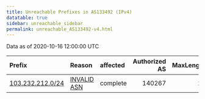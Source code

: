 ```yaml
---
title: Unreachable Prefixes in AS133492 (IPv4)
datatable: true
sidebar: unreachable_sidebar
permalink: unreachable_AS133492-v4.html
---
```


Data as of 2020-10-16 12:00:00 UTC


<div class="datatable-begin"></div>

| Prefix                                                     | Reason                                                                                                   | affected   |   Authorized AS |   MaxLength | Anchor                                       |   unreachable /24s |
|:-----------------------------------------------------------|:---------------------------------------------------------------------------------------------------------|:-----------|----------------:|------------:|:---------------------------------------------|-------------------:|
| [103.232.212.0/24](https://stat.ripe.net/103.232.212.0/24) | [INVALID ASN](https://rpki-validator.ripe.net/announcement-preview?asn=AS133492&prefix=103.232.212.0/24) | complete   |          140267 |          24 | [APNIC](unreachable_APNIC_RPKI_Root-v4.html) |                  1 |

<div class="datatable-end"></div>